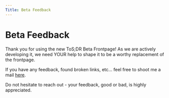 ```yaml
---
Title: Beta Feedback
---
```


# Beta Feedback

Thank you for using the new ToS;DR Beta Frontpage! As we are actively developing it, we need YOUR help to shape it to be a worthy replacement of the frontpage.

If you have any feedback, found broken links, etc... feel free to shoot me a mail [here](mailto:erik.hering@tosdr.org).

Do not hesitate to reach out - your feedback, good or bad, is highly appreciated.

